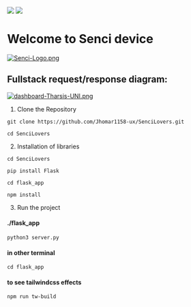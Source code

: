 ![](https://img.shields.io/badge/flask-2.2.2-brightgreen) ![](https://img.shields.io/badge/tailwindcss-3.2.4-green)

# Welcome to Senci device
[![Senci-Logo.png](https://i.postimg.cc/Zqmvn8FV/Senci-Logo.png)](https://postimg.cc/TKk3HWsD)

<h2>Fullstack request/response diagram:</h2>

[![dashboard-Tharsis-UNI.png](https://i.postimg.cc/6QRKKwnv/dashboard-Tharsis-UNI.png)](https://postimg.cc/wt6Z5CWq)


1) Clone the Repository

```
git clone https://github.com/Jhomar1158-ux/SenciLovers.git
```

```
cd SenciLovers
```


2) Installation of libraries
```
cd SenciLovers
```
```
pip install Flask
```
```
cd flask_app
```
```
npm install

```

3) Run the project

#### ./flask_app
```
python3 server.py 
```
#### in other terminal
```
cd flask_app
```
#### to see tailwindcss effects
```
npm run tw-build

```